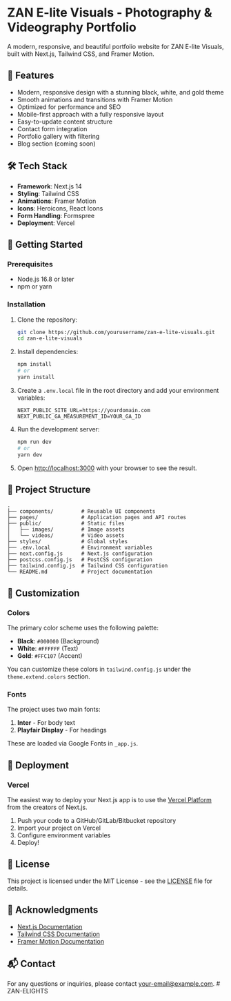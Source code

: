 # ZAN E-lite Visuals - Photography & Videography Portfolio

A modern, responsive, and beautiful portfolio website for ZAN E-lite Visuals, built with Next.js, Tailwind CSS, and Framer Motion.

## 🚀 Features

- Modern, responsive design with a stunning black, white, and gold theme
- Smooth animations and transitions with Framer Motion
- Optimized for performance and SEO
- Mobile-first approach with a fully responsive layout
- Easy-to-update content structure
- Contact form integration
- Portfolio gallery with filtering
- Blog section (coming soon)

## 🛠️ Tech Stack

- **Framework**: Next.js 14
- **Styling**: Tailwind CSS
- **Animations**: Framer Motion
- **Icons**: Heroicons, React Icons
- **Form Handling**: Formspree
- **Deployment**: Vercel

## 🚀 Getting Started

### Prerequisites

- Node.js 16.8 or later
- npm or yarn

### Installation

1. Clone the repository:
   ```bash
   git clone https://github.com/yourusername/zan-e-lite-visuals.git
   cd zan-e-lite-visuals
   ```

2. Install dependencies:
   ```bash
   npm install
   # or
   yarn install
   ```

3. Create a `.env.local` file in the root directory and add your environment variables:
   ```
   NEXT_PUBLIC_SITE_URL=https://yourdomain.com
   NEXT_PUBLIC_GA_MEASUREMENT_ID=YOUR_GA_ID
   ```

4. Run the development server:
   ```bash
   npm run dev
   # or
   yarn dev
   ```

5. Open [http://localhost:3000](http://localhost:3000) with your browser to see the result.

## 📂 Project Structure

```
.
├── components/         # Reusable UI components
├── pages/              # Application pages and API routes
├── public/             # Static files
│   ├── images/         # Image assets
│   └── videos/         # Video assets
├── styles/             # Global styles
├── .env.local          # Environment variables
├── next.config.js      # Next.js configuration
├── postcss.config.js   # PostCSS configuration
├── tailwind.config.js  # Tailwind CSS configuration
└── README.md           # Project documentation
```

## 🎨 Customization

### Colors

The primary color scheme uses the following palette:

- **Black**: `#000000` (Background)
- **White**: `#FFFFFF` (Text)
- **Gold**: `#FFC107` (Accent)

You can customize these colors in `tailwind.config.js` under the `theme.extend.colors` section.

### Fonts

The project uses two main fonts:

1. **Inter** - For body text
2. **Playfair Display** - For headings

These are loaded via Google Fonts in `_app.js`.

## 🔧 Deployment

### Vercel

The easiest way to deploy your Next.js app is to use the [Vercel Platform](https://vercel.com/new?utm_medium=default-template&filter=next.js&utm_source=create-next-app&utm_campaign=create-next-app-docs) from the creators of Next.js.

1. Push your code to a GitHub/GitLab/Bitbucket repository
2. Import your project on Vercel
3. Configure environment variables
4. Deploy!

## 📝 License

This project is licensed under the MIT License - see the [LICENSE](LICENSE) file for details.

## 🙏 Acknowledgments

- [Next.js Documentation](https://nextjs.org/docs)
- [Tailwind CSS Documentation](https://tailwindcss.com/docs)
- [Framer Motion Documentation](https://www.framer.com/motion/)

## 📬 Contact

For any questions or inquiries, please contact [your-email@example.com](mailto:your-email@example.com).
#   Z A N - E L I G H T S  
 
